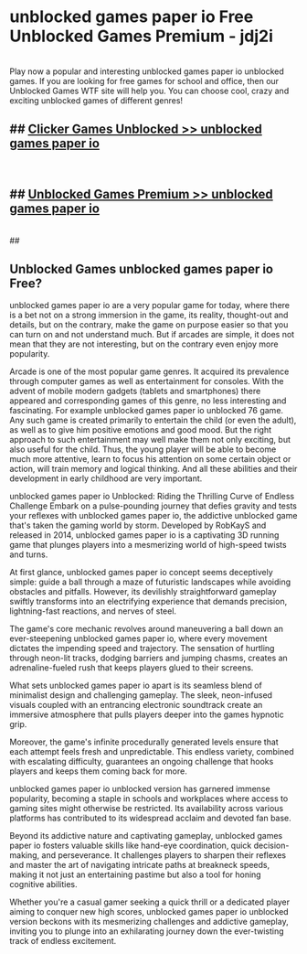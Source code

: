 # unblocked games paper io  Free Unblocked Games Premium - jdj2i <br>
<br>
Play now a popular and interesting unblocked games paper io unblocked games. If you are looking for free games for school and office, then our Unblocked Games WTF site will help you. You can choose cool, crazy and exciting unblocked games of different genres!


## ##  [Clicker Games Unblocked >> unblocked games paper io](http://freeplayer.one?title=unblocked_games_paper_io&ref=UGames)
  <br>

##  ## [Unblocked Games Premium >> unblocked games paper io](http://freeplayer.one?title=unblocked_games_paper_io&ref=UGames)
  <br>
  ##



## Unblocked Games unblocked games paper io Free?

unblocked games paper io are a very popular game for today, where there is a bet not on a strong immersion in the game, its reality, thought-out and details, but on the contrary, make the game on purpose easier so that you can turn on and not understand much. But if arcades are simple, it does not mean that they are not interesting, but on the contrary even enjoy more popularity.

Arcade is one of the most popular game genres. It acquired its prevalence through computer games as well as entertainment for consoles. With the advent of mobile modern gadgets (tablets and smartphones) there appeared and corresponding games of this genre, no less interesting and fascinating. For example unblocked games paper io unblocked 76 game. Any such game is created primarily to entertain the child (or even the adult), as well as to give him positive emotions and good mood. But the right approach to such entertainment may well make them not only exciting, but also useful for the child. Thus, the young player will be able to become much more attentive, learn to focus his attention on some certain object or action, will train memory and logical thinking. And all these abilities and their development in early childhood are very important.

unblocked games paper io Unblocked: Riding the Thrilling Curve of Endless Challenge
Embark on a pulse-pounding journey that defies gravity and tests your reflexes with unblocked games paper io, the addictive unblocked game that's taken the gaming world by storm. Developed by RobKayS and released in 2014, unblocked games paper io is a captivating 3D running game that plunges players into a mesmerizing world of high-speed twists and turns.

At first glance, unblocked games paper io concept seems deceptively simple: guide a ball through a maze of futuristic landscapes while avoiding obstacles and pitfalls. However, its devilishly straightforward gameplay swiftly transforms into an electrifying experience that demands precision, lightning-fast reactions, and nerves of steel.

The game's core mechanic revolves around maneuvering a ball down an ever-steepening unblocked games paper io, where every movement dictates the impending speed and trajectory. The sensation of hurtling through neon-lit tracks, dodging barriers and jumping chasms, creates an adrenaline-fueled rush that keeps players glued to their screens.

What sets unblocked games paper io apart is its seamless blend of minimalist design and challenging gameplay. The sleek, neon-infused visuals coupled with an entrancing electronic soundtrack create an immersive atmosphere that pulls players deeper into the games hypnotic grip.

Moreover, the game's infinite procedurally generated levels ensure that each attempt feels fresh and unpredictable. This endless variety, combined with escalating difficulty, guarantees an ongoing challenge that hooks players and keeps them coming back for more.

unblocked games paper io unblocked version has garnered immense popularity, becoming a staple in schools and workplaces where access to gaming sites might otherwise be restricted. Its availability across various platforms has contributed to its widespread acclaim and devoted fan base.

Beyond its addictive nature and captivating gameplay, unblocked games paper io fosters valuable skills like hand-eye coordination, quick decision-making, and perseverance. It challenges players to sharpen their reflexes and master the art of navigating intricate paths at breakneck speeds, making it not just an entertaining pastime but also a tool for honing cognitive abilities.

Whether you're a casual gamer seeking a quick thrill or a dedicated player aiming to conquer new high scores, unblocked games paper io unblocked version beckons with its mesmerizing challenges and addictive gameplay, inviting you to plunge into an exhilarating journey down the ever-twisting track of endless excitement.